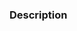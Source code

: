 <!-- Demo: https://github.com/Mobile-AIMate/D-UI/pull/18 -->

### Description
<!-- Describe what you’ve done -->
